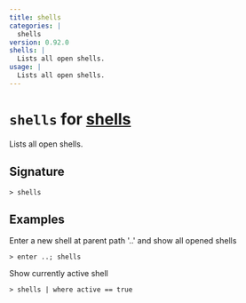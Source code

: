 ```yaml
---
title: shells
categories: |
  shells
version: 0.92.0
shells: |
  Lists all open shells.
usage: |
  Lists all open shells.
---
```


# `shells` for [shells](/commands/categories/shells.md)

<div class='command-title'>Lists all open shells.</div>

## Signature

```> shells ```

## Examples

Enter a new shell at parent path '..' and show all opened shells
```nu
> enter ..; shells

```

Show currently active shell
```nu
> shells | where active == true

```
